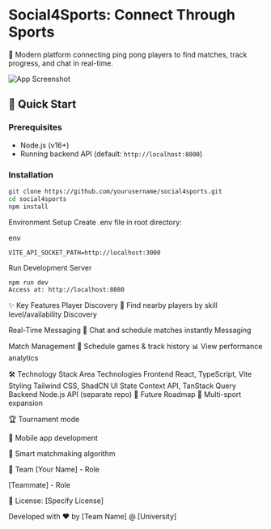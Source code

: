 # Social4Sports: Connect Through Sports  

🏓 Modern platform connecting ping pong players to find matches, track progress, and chat in real-time.  

![App Screenshot](public/app-screenshot.png)  

## 🚀 Quick Start  

### Prerequisites  
- Node.js (v16+)  
- Running backend API (default: `http://localhost:8000`)  

### Installation  
```bash
git clone https://github.com/yourusername/social4sports.git  
cd social4sports  
npm install
```

Environment Setup
Create .env file in root directory:

env
```VITE_API_URL=http://localhost:8000  
VITE_API_SOCKET_PATH=http://localhost:3000
```
Run Development Server
```bash
npm run dev  
Access at: http://localhost:8080
```

✨ Key Features
Player Discovery
📍 Find nearby players by skill level/availability
Discovery

Real-Time Messaging
💬 Chat and schedule matches instantly
Messaging

Match Management
📅 Schedule games & track history
📊 View performance analytics

🛠️ Technology Stack
Area	Technologies
Frontend	React, TypeScript, Vite
Styling	Tailwind CSS, ShadCN UI
State	Context API, TanStack Query
Backend	Node.js API (separate repo)
🌟 Future Roadmap
🎾 Multi-sport expansion

🏆 Tournament mode

📱 Mobile app development

🤖 Smart matchmaking algorithm

👥 Team
[Your Name] - Role

[Teammate] - Role

📄 License: [Specify License]

Developed with ❤️ by [Team Name] @ [University]
